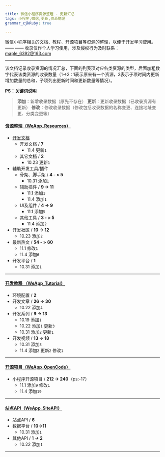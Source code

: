 ```yaml
---

title: 微信小程序资源整理 - 更新汇总
tags: 小程序,微信,更新,资源整理
grammar_cjkRuby: true

---
```


微信小程序相关的文档、教程、开源项目等资源的整理，以便于开发学习使用。 —— —— 收录仅作个人学习使用，涉及侵权行为及时联系： maple_6392@163.com


----------

该文档记录收录资源的情况汇总，下面的列表项对应各类资源的类型，后面加粗数字代表该类资源的收录数量（1->2 : 1表示原来有一个资源，2表示子项时间内更新增加数量的总和，子项列出更新时间和更新数量等情况）。

**PS：关键词说明**
> **添加**：新增收录数据（原先不存在）
> **更新**：更新收录数据（已收录资源有更新）
> **修改**：修改收录数据（修改包括收录数据的名称变更、连接地址变更、分类变更等）



#### [资源整理（WeApp_Resources）][1]
- [开发文档][2]
  - 开发文档 / **7**
    - 11.4 更新`1`
  - 其它文档 / **2**
    - 10.23 更新`1`
- 辅助开发工具/插件
  - 骨架、脚手架 / **4 - > 5**
    - 10.31 添加`1`
  - 辅助插件 / **9 -> 11**
    - 11.1 添加`1`
    - 11.4 添加`1`
  - UI及组件 / **4 -> 9**
    - 11.1 添加`5`
  - 其他工具 / **3 - > 5**
    - 11.4 添加`2`
- 开发社区 / **10 -> 12**
  - 10.23 添加`2`
- 最新热文 / **54 - > 60**
  - 11.1 修改`1`
  - 11.4 添加`6`
 - 开发平台 / **1**
   - 10.31 添加`1`
   

----------


#### [开发教程 （WeApp_Tutorial）][3]
- 环境配置 / **2**
- 开发文章 / **26 -> 30**
  - 10.22 添加`4`
- 开发系列 / **9 -> 13**
  - 10.19 添加`1`
  - 10.22 添加`1` 更新`3`
  - 10.31 添加`2` 更新`1`
- 开发视频 / **13 -> 18**
  - 10.31 添加`3`
  - 11.4 添加`2` 更新`2` 修改`1`


----------


#### [开源项目（WeApp_OpenCode）][4]
- 小程序开源项目 / **212 -> 240**（ps:-17）
  - 11.1 添加`9` 修改`1`
  - 11.4 添加`19`


----------


#### [站点API（WeApp_SiteAPI）][5]
- 站点API / **6**
- 数据平台 / **10->11**
  - 10.31 添加`1`
- 其他API / **1 -> 2**
  - 10.22 添加`1`


----------


  [1]: WeApp_Resources.md
  [2]: WeApp_Resources.md#%E5%BC%80%E5%8F%91%E6%96%87%E6%A1%A3
  [3]: WeApp_Tutorial.md
  [4]: WeApp_OpenCode.md
  [5]: WeApp_SiteAPI.md